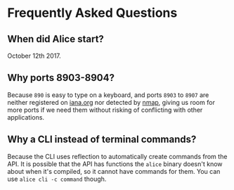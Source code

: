 # Frequently Asked Questions

## When did Alice start?

October 12th 2017.

## Why ports 8903-8904?

Because `890` is easy to type on a keyboard, and ports `8903` to `8907` are
neither registered on [iana.org](https://www.iana.org) nor detected by
[nmap](https://svn.nmap.org/nmap/nmap-services), giving us room for more ports
if we need them without risking of conflicting with other applications.

## Why a CLI instead of terminal commands?

Because the CLI uses reflection to automatically create commands from the API.
It is possible that the API has functions the `alice` binary doesn't know
about when it's compiled, so it cannot have commands for them. You can use
`alice cli -c command` though.
